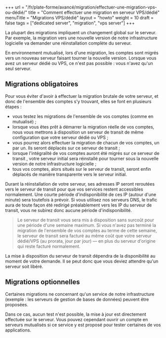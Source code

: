 +++
url = "/fr/plate-forme/avancé/migration/effectuer-une-migration-vps-ou-dédié/"
title = "Comment effectuer une migration en serveur VPS/dédié"
menuTitle = "Migrations VPS/dédié"
layout = "howto"
weight = 10
draft = false
tags = ["dedicated server", "migration", "vps server"]
+++

La plupart des migrations impliquent un changement global sur le serveur. Par exemple, la migration vers une nouvelle version de notre infrastructure logicielle va demander une réinstallation complète du serveur.

En environnement mutualisé, lors d'une migration, les comptes sont migrés vers un nouveau serveur faisant tourner la nouvelle version. Lorsque vous avez un serveur dédié ou VPS, ce n'est pas possible : vous n'avez qu'un seul serveur. 

##  Migrations obligatoires

Pour vous éviter d'avoir à effectuer la migration brutale de votre serveur, et donc de l'ensemble des comptes s'y trouvant, elles se font en plusieurs étapes :

- vous testez les migrations de l'ensemble de vos comptes (comme en mutualisé) ;
- lorsque vous êtes prêt à démarrer la migration réelle de vos comptes, nous vous mettrons à disposition un serveur de transit de même configuration que votre serveur dédié ou VPS ;
- vous pourrez alors effectuer la migration de chacun de vos comptes, un par un. Ils seront déplacés sur ce serveur de transit ;
- lorsque l'intégralité de vos comptes auront été migrés sur ce serveur de transit , votre serveur initial sera réinstallé pour tourner sous la nouvelle version de notre infrastructure logicielle ;
- tous vos comptes, alors situés sur le serveur de transit, seront enfin déplacés de manière transparente vers le serveur initial.

Durant la réinstallation de votre serveur, ses adresses IP seront reroutées vers le serveur de transit pour que vos services restent accessibles normalement. Une courte période d'indisponibilité de ces IP (autour d'une minute) sera toutefois à prévoir. Si vous utilisez nos serveurs DNS, le trafic aura de toute façon été redirigé préalablement vers les IP du serveur de transit, vous ne subirez donc aucune période d'indisponibilité.

> Le serveur de transit vous sera mis à disposition sans surcoût pour une période d'une semaine maximum. Si vous n'avez pas terminé la migration de l'ensemble de vos comptes au terme de cette semaine, le serveur de transit sera facturé au même coût que votre serveur dédié/VPS (au prorata, jour par jour) — en plus du serveur d'origine qui reste facturé normalement.


La mise à disposition du serveur de transit dépendra de la disponibilité au moment de votre demande. Il se peut donc que vous deviez attendre qu'un serveur soit libéré.


## Migrations optionnelles

Certaines migrations ne concernant qu'un service de notre infrastructure (exemple : les serveurs de gestion de bases de données) peuvent être proposées.

Dans ce cas, aucun test n'est possible, la mise à jour est directement effectuée sur le serveur. Vous pouvez cependant ouvrir un compte en serveurs mutualisés si ce service y est proposé pour tester certaines de vos applications.
